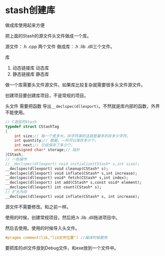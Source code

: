 # stash创建库

做成库使用起来方便

把上面的Stash的源文件头文件做成一个库。

源文件：.h .cpp 两个文件 做成库：.h .lib .dll三个文件。

库

1. 动态链接库 动态库
2. 静态链接库 静态库

做一个库需要头文件源文件。如果库比较复杂就需要很多头文件源文件。

创建项目要创建库项目，不是常规的项目。

头文件 需要把函数 导出`__declspec(dllexport)`。不然就是库内部的函数，外界不能使用。

```c++
// C语言的Stash
typedef struct CStashTag
{
    int size;// 每一个是多大。存字符串的话就是最多的存多少字符。
    int quantity;// 数量。一共可以保存多少个。
    int next;// 已经保存了多少个。
    unsigned char* storage;// 指针
}CStash;
// 一些操作
//__declspec(dllexport) void initialize(CStash* s,int size);
__declspec(dllexport) void cleanup(CStash* s);
__declspec(dllexport) void inflate(CStash* s,int increase);
__declspec(dllexport) void* fetch(CStash* s,int index);
__declspec(dllexport) int add(CStash* s,const void* element);
__declspec(dllexport) int count(CStash* s);
// 扩大内存
__declspec(dllexport) void inflate(CStash* s, int increase);
```

源文件不需要修改。和之前一样。

使用的时候，创建常规项目，然后把.h .lib .dll拖进项目中。

然后去使用。使用的时候导入头文件。

```c++
#pragma comment(lib,"lib文件位置") //编译时候要用
```

要把库的dll文件放到Debug文件，和exe放到一个文件中。






